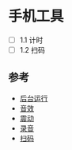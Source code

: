 # 手机工具

-   [ ] 1.1 计时
-   [ ] 1.2 扫码

## 参考

-   [后台运行](https://ionicframework.com/docs/native/background-mode/)
-   [音效](https://ionicframework.com/docs/native/native-audio/)
-   [震动](https://ionicframework.com/docs/native/vibration/)
-   [录音](https://ionicframework.com/docs/native/media/)
-   [扫码](https://ionicframework.com/docs/native/qr-scanner/)
